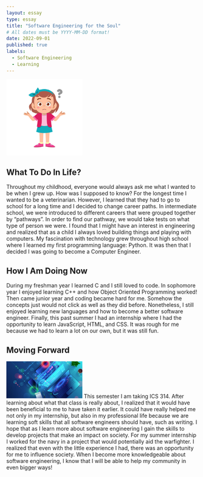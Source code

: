 ```yaml
---
layout: essay
type: essay
title: "Software Engineering for the Soul"
# All dates must be YYYY-MM-DD format!
date: 2022-09-01
published: true
labels:
  - Software Engineering
  - Learning
---
```

<img width="200px" class="rounded float-start pe-4" src="../img/confused.jpg">

## What To Do In Life?
Throughout my childhood, everyone would always ask me what I wanted to be when I grew up.  How was I supposed to know?  For the longest time I wanted to be a veterinarian.  However, I learned that they had to go to school for a long time and I decided to change career paths.  In intermediate school, we were introduced to different careers that were grouped together by “pathways”.  In order to find our pathway, we would take tests on what type of person we were.  I found that I might have an interest in engineering and realized that as a child I always loved building things and playing with computers.  My fascination with technology grew throughout high school where I learned my first programming language: Python.  It was then that I decided I was going to become a Computer Engineer.

## How I Am Doing Now
During my freshman year I learned C and I still loved to code. In sophomore year I enjoyed learning C++ and how Object Oriented Programming worked!  Then came junior year and coding became hard for me.  Somehow the concepts just would not click as well as they did before.  Nonetheless, I still enjoyed learning new languages and how to become a better software engineer.  Finally, this past summer I had an internship where I had the opportunity to learn JavaScript, HTML, and CSS.  It was rough for me because we had to learn a lot on our own, but it was still fun.

## Moving Forward
<img width="200px" class="rounded float-start pe-4" src="../img/software-eng.jpg">
This semester I am taking ICS 314.  After learning about what that class is really about, I realized that it would have been beneficial to me to have taken it earlier.  It could have really helped me not only in my internship, but also in my professional life because we are learning soft skills that all software engineers should have, such as writing.  I hope that as I learn more about software engineering I gain the skills to develop projects that make an impact on society.  For my summer internship I worked for the navy in a project that would potentially aid the warfighter.  I realized that even with the little experience I had, there was an opportunity for me to influence society.  When I become more knowledgeable about software engineering, I know that I will be able to help my community in even bigger ways!
